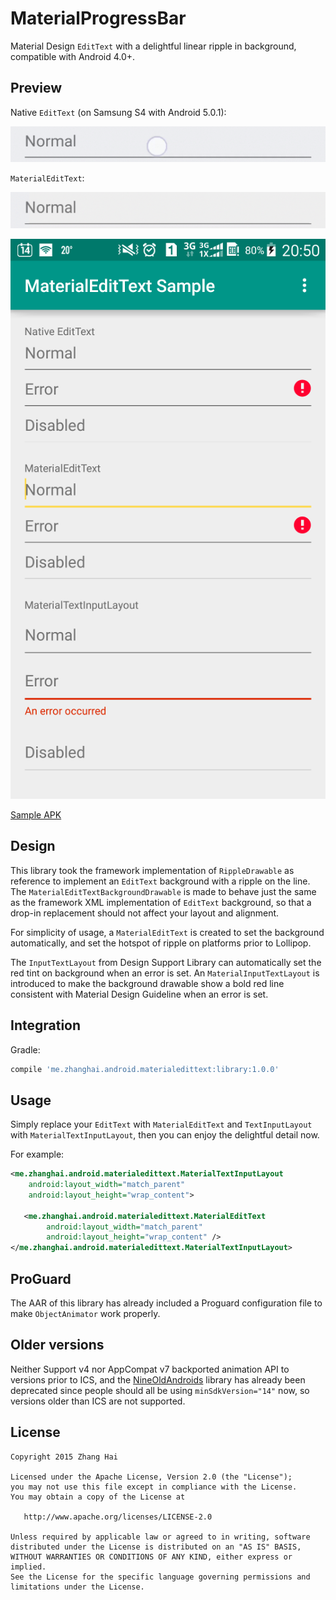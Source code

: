 # MaterialProgressBar

Material Design `EditText` with a delightful linear ripple in background, compatible with Android 4.0+.

## Preview

Native `EditText` (on Samsung S4 with Android 5.0.1):

![NativeEditText](screenshot/native-edittext.gif)

`MaterialEditText`:

![MaterialEditText](screenshot/materialedittext.gif)

![Screenshot](screenshot/screenshot.png)

[Sample APK](//github.com/DreaminginCodeZH/MaterialEditText/releases/download/v1.0.0/sample-release.apk)

## Design

This library took the framework implementation of `RippleDrawable` as reference to implement an `EditText` background with a ripple on the line. The `MaterialEditTextBackgroundDrawable` is made to behave just the same as the framework XML implementation of `EditText` background, so that a drop-in replacement should not affect your layout and alignment.

For simplicity of usage, a `MaterialEditText` is created to set the background automatically, and set the hotspot of ripple on platforms prior to Lollipop.

The `InputTextLayout` from Design Support Library can automatically set the red tint on background when an error is set. An `MaterialInputTextLayout` is introduced to make the background drawable show a bold red line consistent with Material Design Guideline when an error is set.

## Integration

Gradle:

```gradle
compile 'me.zhanghai.android.materialedittext:library:1.0.0'
```

## Usage

Simply replace your `EditText` with `MaterialEditText` and `TextInputLayout` with `MaterialTextInputLayout`, then you can enjoy the delightful detail now.

For example:

```xml
<me.zhanghai.android.materialedittext.MaterialTextInputLayout
    android:layout_width="match_parent"
    android:layout_height="wrap_content">

   <me.zhanghai.android.materialedittext.MaterialEditText
        android:layout_width="match_parent"
        android:layout_height="wrap_content" />
</me.zhanghai.android.materialedittext.MaterialTextInputLayout>
```

## ProGuard

The AAR of this library has already included a Proguard configuration file to make `ObjectAnimator` work properly.

## Older versions

Neither Support v4 nor AppCompat v7 backported animation API to versions prior to ICS, and the [NineOldAndroids](https://github.com/JakeWharton/NineOldAndroids/) library has already been deprecated since people should all be using `minSdkVersion="14"` now, so versions older than ICS are not supported.

## License

    Copyright 2015 Zhang Hai

    Licensed under the Apache License, Version 2.0 (the "License");
    you may not use this file except in compliance with the License.
    You may obtain a copy of the License at

       http://www.apache.org/licenses/LICENSE-2.0

    Unless required by applicable law or agreed to in writing, software
    distributed under the License is distributed on an "AS IS" BASIS,
    WITHOUT WARRANTIES OR CONDITIONS OF ANY KIND, either express or implied.
    See the License for the specific language governing permissions and
    limitations under the License.
